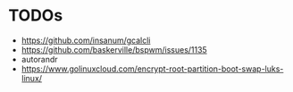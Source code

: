 # TODOs

* https://github.com/insanum/gcalcli
* https://github.com/baskerville/bspwm/issues/1135
* autorandr
* https://www.golinuxcloud.com/encrypt-root-partition-boot-swap-luks-linux/

